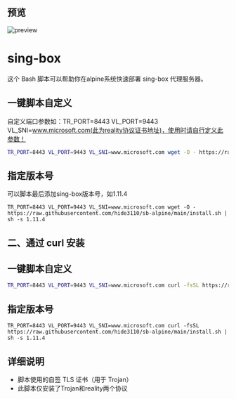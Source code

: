 ## 预览

![preview](预览.png)

# sing-box

这个 Bash 脚本可以帮助你在alpine系统快速部署 sing-box 代理服务器。
## 一键脚本自定义
自定义端口参数如：TR_PORT=8443 VL_PORT=9443 VL_SNI=www.microsoft.com(此为reality协议证书地址)，使用时请自行定义此参数！
```bash
TR_PORT=8443 VL_PORT=9443 VL_SNI=www.microsoft.com wget -O - https://raw.githubusercontent.com/hide3110/sb-alpine/main/install.sh | sh
```
## 指定版本号
可以脚本最后添加sing-box版本号，如1.11.4
```
TR_PORT=8443 VL_PORT=9443 VL_SNI=www.microsoft.com wget -O - https://raw.githubusercontent.com/hide3110/sb-alpine/main/install.sh | sh -s 1.11.4
```

## 二、通过 curl 安装
## 一键脚本自定义
```bash
TR_PORT=8443 VL_PORT=9443 VL_SNI=www.microsoft.com curl -fsSL https://raw.githubusercontent.com/hide3110/sb-alpine/main/install.sh | sh
```
## 指定版本号
```
TR_PORT=8443 VL_PORT=9443 VL_SNI=www.microsoft.com curl -fsSL https://raw.githubusercontent.com/hide3110/sb-alpine/main/install.sh | sh -s 1.11.4
```


## 详细说明

- 脚本使用的自签 TLS 证书（用于 Trojan）
- 此脚本仅安装了Trojan和reality两个协议


